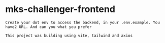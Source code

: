 # mks-challenger-frontend

```Create your dot env to access the backend, in your .env.example. You have2 URL. And can you what you prefer```

```This project was building using vite, tailwind and axios```